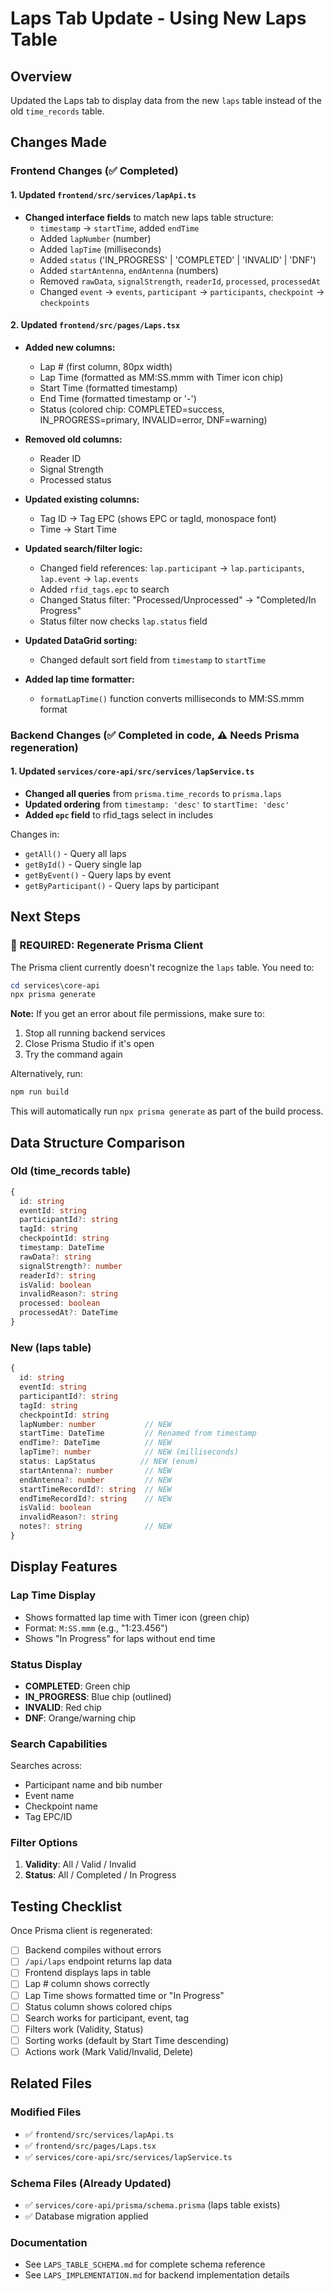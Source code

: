 # Laps Tab Update - Using New Laps Table

## Overview
Updated the Laps tab to display data from the new `laps` table instead of the old `time_records` table.

## Changes Made

### Frontend Changes (✅ Completed)

#### 1. Updated `frontend/src/services/lapApi.ts`
- **Changed interface fields** to match new laps table structure:
  - `timestamp` → `startTime`, added `endTime`
  - Added `lapNumber` (number)
  - Added `lapTime` (milliseconds)
  - Added `status` ('IN_PROGRESS' | 'COMPLETED' | 'INVALID' | 'DNF')
  - Added `startAntenna`, `endAntenna` (numbers)
  - Removed `rawData`, `signalStrength`, `readerId`, `processed`, `processedAt`
  - Changed `event` → `events`, `participant` → `participants`, `checkpoint` → `checkpoints`

#### 2. Updated `frontend/src/pages/Laps.tsx`
- **Added new columns:**
  - Lap # (first column, 80px width)
  - Lap Time (formatted as MM:SS.mmm with Timer icon chip)
  - Start Time (formatted timestamp)
  - End Time (formatted timestamp or '-')
  - Status (colored chip: COMPLETED=success, IN_PROGRESS=primary, INVALID=error, DNF=warning)
  
- **Removed old columns:**
  - Reader ID
  - Signal Strength
  - Processed status
  
- **Updated existing columns:**
  - Tag ID → Tag EPC (shows EPC or tagId, monospace font)
  - Time → Start Time

- **Updated search/filter logic:**
  - Changed field references: `lap.participant` → `lap.participants`, `lap.event` → `lap.events`
  - Added `rfid_tags.epc` to search
  - Changed Status filter: "Processed/Unprocessed" → "Completed/In Progress"
  - Status filter now checks `lap.status` field

- **Updated DataGrid sorting:**
  - Changed default sort field from `timestamp` to `startTime`

- **Added lap time formatter:**
  - `formatLapTime()` function converts milliseconds to MM:SS.mmm format

### Backend Changes (✅ Completed in code, ⚠️ Needs Prisma regeneration)

#### 1. Updated `services/core-api/src/services/lapService.ts`
- **Changed all queries** from `prisma.time_records` to `prisma.laps`
- **Updated ordering** from `timestamp: 'desc'` to `startTime: 'desc'`
- **Added `epc` field** to rfid_tags select in includes

Changes in:
- `getAll()` - Query all laps
- `getById()` - Query single lap
- `getByEvent()` - Query laps by event
- `getByParticipant()` - Query laps by participant

## Next Steps

### 🔴 REQUIRED: Regenerate Prisma Client
The Prisma client currently doesn't recognize the `laps` table. You need to:

```powershell
cd services\core-api
npx prisma generate
```

**Note:** If you get an error about file permissions, make sure to:
1. Stop all running backend services
2. Close Prisma Studio if it's open
3. Try the command again

Alternatively, run:
```powershell
npm run build
```

This will automatically run `npx prisma generate` as part of the build process.

## Data Structure Comparison

### Old (time_records table)
```typescript
{
  id: string
  eventId: string
  participantId?: string
  tagId: string
  checkpointId: string
  timestamp: DateTime
  rawData?: string
  signalStrength?: number
  readerId?: string
  isValid: boolean
  invalidReason?: string
  processed: boolean
  processedAt?: DateTime
}
```

### New (laps table)
```typescript
{
  id: string
  eventId: string
  participantId?: string
  tagId: string
  checkpointId: string
  lapNumber: number           // NEW
  startTime: DateTime         // Renamed from timestamp
  endTime?: DateTime          // NEW
  lapTime?: number            // NEW (milliseconds)
  status: LapStatus          // NEW (enum)
  startAntenna?: number       // NEW
  endAntenna?: number         // NEW
  startTimeRecordId?: string  // NEW
  endTimeRecordId?: string    // NEW
  isValid: boolean
  invalidReason?: string
  notes?: string              // NEW
}
```

## Display Features

### Lap Time Display
- Shows formatted lap time with Timer icon (green chip)
- Format: `M:SS.mmm` (e.g., "1:23.456")
- Shows "In Progress" for laps without end time

### Status Display
- **COMPLETED**: Green chip
- **IN_PROGRESS**: Blue chip (outlined)
- **INVALID**: Red chip
- **DNF**: Orange/warning chip

### Search Capabilities
Searches across:
- Participant name and bib number
- Event name
- Checkpoint name
- Tag EPC/ID

### Filter Options
1. **Validity**: All / Valid / Invalid
2. **Status**: All / Completed / In Progress

## Testing Checklist

Once Prisma client is regenerated:

- [ ] Backend compiles without errors
- [ ] `/api/laps` endpoint returns lap data
- [ ] Frontend displays laps in table
- [ ] Lap # column shows correctly
- [ ] Lap Time shows formatted time or "In Progress"
- [ ] Status column shows colored chips
- [ ] Search works for participant, event, tag
- [ ] Filters work (Validity, Status)
- [ ] Sorting works (default by Start Time descending)
- [ ] Actions work (Mark Valid/Invalid, Delete)

## Related Files

### Modified Files
- ✅ `frontend/src/services/lapApi.ts`
- ✅ `frontend/src/pages/Laps.tsx`
- ✅ `services/core-api/src/services/lapService.ts`

### Schema Files (Already Updated)
- ✅ `services/core-api/prisma/schema.prisma` (laps table exists)
- ✅ Database migration applied

### Documentation
- See `LAPS_TABLE_SCHEMA.md` for complete schema reference
- See `LAPS_IMPLEMENTATION.md` for backend implementation details
